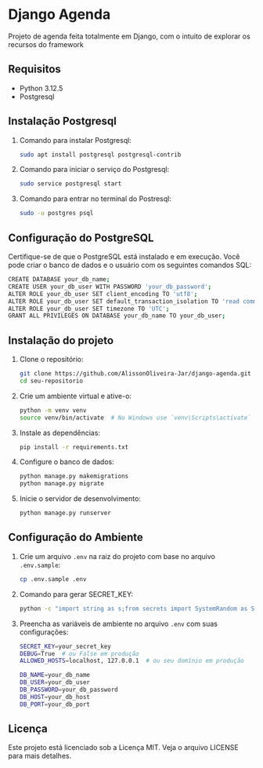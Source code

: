 # Django Agenda

Projeto de agenda feita totalmente em Django, com o intuito de explorar os recursos do framework

## Requisitos

- Python 3.12.5
- Postgresql

## Instalação Postgresql

1. Comando para instalar Postgresql:

    ```bash
    sudo apt install postgresql postgresql-contrib
    ```

2. Comando para iniciar o serviço do Postgresql:

    ```bash
    sudo service postgresql start
    ```

3. Comando para entrar no terminal do Postresql:

    ```bash
    sudo -u postgres psql
    ```

## Configuração do PostgreSQL

Certifique-se de que o PostgreSQL está instalado e em execução. Você pode criar o banco de dados e o usuário com os seguintes comandos SQL:

```bash
CREATE DATABASE your_db_name;
CREATE USER your_db_user WITH PASSWORD 'your_db_password';
ALTER ROLE your_db_user SET client_encoding TO 'utf8';
ALTER ROLE your_db_user SET default_transaction_isolation TO 'read committed';
ALTER ROLE your_db_user SET timezone TO 'UTC';
GRANT ALL PRIVILEGES ON DATABASE your_db_name TO your_db_user;
```

## Instalação do projeto

1. Clone o repositório:

    ```bash
    git clone https://github.com/AlissonOliveira-Jar/django-agenda.git
    cd seu-repositorio
    ```

2. Crie um ambiente virtual e ative-o:

    ```bash
    python -m venv venv
    source venv/bin/activate  # No Windows use `venv\Scripts\activate`
    ```

3. Instale as dependências:

    ```bash
    pip install -r requirements.txt
    ```

4. Configure o banco de dados:

    ```bash
    python manage.py makemigrations
    python manage.py migrate
    ```

5. Inicie o servidor de desenvolvimento:

    ```bash
    python manage.py runserver
    ```

## Configuração do Ambiente

1. Crie um arquivo `.env` na raiz do projeto com base no arquivo `.env.sample`:

    ```bash
    cp .env.sample .env
    ```

2. Comando para gerar SECRET_KEY:

    ```bash
    python -c "import string as s;from secrets import SystemRandom as SR;print(''.join(SR().choices(s.ascii_letters + s.digits + s.punctuation, k=64)));"
    ```

3. Preencha as variáveis de ambiente no arquivo `.env` com suas configurações:

    ```bash
    SECRET_KEY=your_secret_key
    DEBUG=True  # ou False em produção
    ALLOWED_HOSTS=localhost, 127.0.0.1  # ou seu domínio em produção

    DB_NAME=your_db_name
    DB_USER=your_db_user
    DB_PASSWORD=your_db_password
    DB_HOST=your_db_host
    DB_PORT=your_db_port
    ```

## Licença

Este projeto está licenciado sob a Licença MIT. Veja o arquivo LICENSE para mais detalhes.
